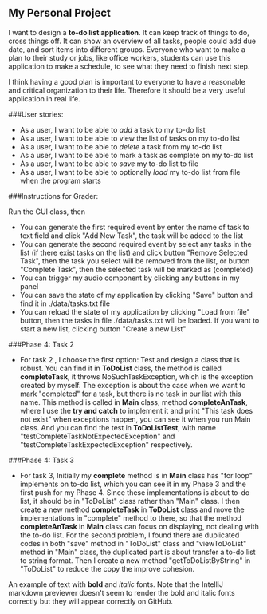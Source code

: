 ## My Personal Project

I want to design a **to-do list application**.
It can keep track of things to do, cross things off. It can show an overview of all tasks, people could add due date, and sort items into different groups.
Everyone who want to make a plan to their study or jobs, like office workers, students can use this application to make a schedule, 
to see what they need to finish next step. 

I think having a good plan is important to everyone to have a reasonable and critical organization to their life.
Therefore it should be a very useful application in real life. 


###User stories:
- As a user,  I want to be able to *add* a task to my to-do list
- As a user, I want to be able to view the list of tasks on my to-do list
- As a user, I want to be able to *delete* a task from my to-do list
- As a user, I want to be able to mark a task as complete on my to-do list
- As a user, I want to be able to *save* my to-do list to file
- As a user, I want to be able to optionally *load* my to-do list from file when the program starts

###Instructions for Grader: 

Run the GUI class, then

- You can generate the first required event by enter the name of task to text field 
and click "Add New Task", the task will be added to the list
- You can generate the second required event by select any tasks in the list (if there exist tasks on the list)
and click button "Remove Selected Task", then the task you select will be removed from the list, or button "Complete Task",
then the selected task will be marked as (completed)
- You can trigger my audio component by clicking any buttons in my panel
- You can save the state of my application by clicking "Save" button and find it in ./data/tasks.txt file
- You can reload the state of my application by clicking "Load from file" button, then the tasks 
in file ./data/tasks.txt will be loaded. If you want to start a new list, clicking button "Create a new List"

###Phase 4: Task 2

- For task 2 , I choose the first option: Test and design a class that is robust.
You can find it in **ToDoList** class, the method is called **completeTask**, it throws NoSuchTaskException, 
which is the exception created by myself. The exception is about the case when we want to mark "completed" for a task, but there is 
no task in our list with this name.
This method is called in **Main** class, method **completeAnTask**, where I use the **try and catch**
to implement it and print "This task does not exist" when exceptions happen, you can see it when you run Main class.
And you can find the test in **ToDoListTest**, with name "testCompleteTaskNotExpectedException" and
"testCompleteTaskExpectedException" respectively.


###Phase 4: Task 3

- For task 3, Initially my **complete** method is in **Main** class has "for loop" implements on to-do list, 
which you can see it in my Phase 3 and the first push for my Phase 4. Since these implementations is about to-do list,
it should be in "ToDoList" class rather than "Main" class. I then create a new method **completeTask** in 
**ToDoList** class and move the implementations in "complete" method to there, so that the method **completeAnTask**
in **Main** class can focus on displaying, not dealing with the to-do list. For the second problem, I found there are duplicated codes
in both "save" method in "ToDoList" class and "viewToDoList" method in "Main" class, the duplicated part is about transfer 
a to-do list to string format. Then I create a new method "getToDoListByString" in "ToDoList" to reduce the copy the improve 
cohesion.



An example of text with **bold** and *italic* fonts.  Note that the IntelliJ markdown previewer doesn't seem to render 
the bold and italic fonts correctly but they will appear correctly on GitHub.